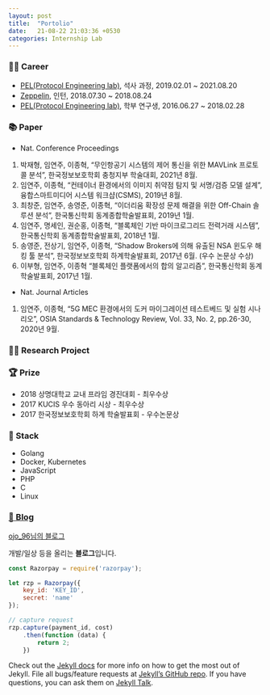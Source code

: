 ```yaml
---
layout: post
title:  "Portolio"
date:   21-08-22 21:03:36 +0530
categories: Internship Lab
---
```


### 👩‍💻 Career  
* [PEL(Protocol Engineering lab)], 석사 과정, 2019.02.01 ~ 2021.08.20
* [Zeppelin], 인턴, 2018.07.30 ~ 2018.08.24
* [PEL(Protocol Engineering lab)], 학부 연구생, 2016.06.27 ~ 2018.02.28   
### 📚 Paper
* Nat. Conference Proceedings
1. 박재형, 임연주, 이종혁, “무인항공기 시스템의 제어 통신을 위한 MAVLink 프로토콜 분석”, 한국정보보호학회 충청지부 학술대회, 2021년 8월.
2. 임연주, 이종혁, “컨테이너 환경에서의 이미지 취약점 탐지 및 서명/검증 모델 설계”, 융합스마트미디어 시스템 워크샵(CSMS), 2019년 8월.
3. 최창준, 임연주, 송영준, 이종혁, “이더리움 확장성 문제 해결을 위한 Off-Chain 솔루션 분석”, 한국통신학회 동계종합학술발표회, 2019년 1월.
4. 임연주, 명세인, 권순홍, 이종혁, “블록체인 기반 마이크로그리드 전력거래 시스템”, 한국통신학회 동계종합학술발표회, 2018년 1월.
5. 송영준, 전상기, 임연주, 이종혁, “Shadow Brokers에 의해 유출된 NSA 윈도우 해킹 툴 분석”, 한국정보보호학회 하계학술발표회, 2017년 6월. (우수 논문상 수상)
6. 이부형, 임연주, 이종혁 “블록체인 플랫폼에서의 합의 알고리즘”, 한국통신학회 동계학술발표회, 2017년 1월.  

* Nat. Journal Articles
1. 임연주, 이종혁, “5G MEC 환경에서의 도커 마이그레이션 테스트베드 및 실험 시나리오”, OSIA Standards & Technology Review, Vol. 33, No. 2, pp.26-30, 2020년 9월.  
  
### 👩‍🎓 Research Project  
### 🏆 Prize  
* 2018 상명대학교 교내 프라임 경진대회 - 최우수상
* 2017 KUCIS 우수 동아리 시상 - 최우수상
* 2017 한국정보보호학회 하계 학술발표회 - 우수논문상
### 🔧 Stack
* Golang
* Docker, Kubernetes
* JavaScript
* PHP
* C
* Linux
### [📝 Blog](https://blog.naver.com/ojo_96)
[ojo_96님의 블로그](https://blog.naver.com/ojo_96)

개발/일상 등을 올리는 **블로그**입니다.

```javascript
const Razorpay = require('razorpay');

let rzp = Razorpay({
	key_id: 'KEY_ID',
	secret: 'name'
});

// capture request
rzp.capture(payment_id, cost)
	.then(function (data) {
		return 2;
	})
```

Check out the [Jekyll docs][jekyll-docs] for more info on how to get the most out of Jekyll. File all bugs/feature requests at [Jekyll’s GitHub repo][jekyll-gh]. If you have questions, you can ask them on [Jekyll Talk][jekyll-talk].

[jekyll-docs]: https://jekyllrb.com/docs/home
[jekyll-gh]:   https://github.com/jekyll/jekyll
[jekyll-talk]: https://talk.jekyllrb.com/
[PEL(Protocol Engineering lab)]: http://pel.sejong.ac.kr/wordpress/
[Zeppelin]: https://zeppelin.apache.org/ 
